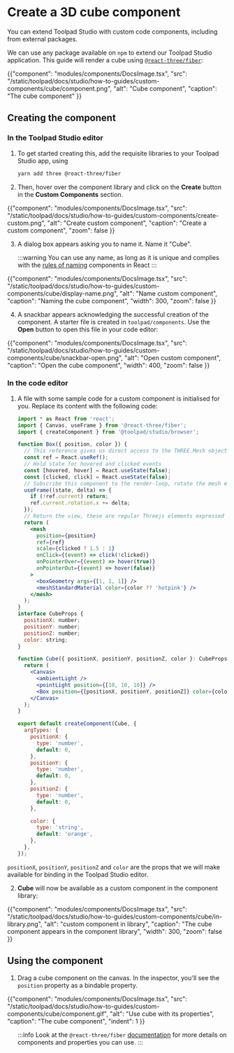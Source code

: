 # Create a 3D cube component

<p class="description">You can extend Toolpad Studio with custom code components, including from external packages.</p>

We can use any package available on `npm` to extend our Toolpad Studio application. This guide will render a cube using [`@react-three/fiber`](https://www.npmjs.com/package/@react-three/fiber):

{{"component": "modules/components/DocsImage.tsx", "src": "/static/toolpad/docs/studio/how-to-guides/custom-components/cube/component.png", "alt": "Cube component", "caption": "The cube component" }}

## Creating the component

### In the Toolpad Studio editor

1. To get started creating this, add the requisite libraries to your Toolpad Studio app, using

   ```bash
   yarn add three @react-three/fiber
   ```

2. Then, hover over the component library and click on the **Create** button in the **Custom Components** section.

{{"component": "modules/components/DocsImage.tsx", "src": "/static/toolpad/docs/studio/how-to-guides/custom-components/create-custom.png", "alt": "Create custom component", "caption": "Create a custom component", "zoom": false }}

3. A dialog box appears asking you to name it. Name it "Cube".

   :::warning
   You can use any name, as long as it is unique and complies with the [rules of naming](https://react.dev/learn/your-first-component) components in React
   :::

{{"component": "modules/components/DocsImage.tsx", "src": "/static/toolpad/docs/studio/how-to-guides/custom-components/cube/display-name.png", "alt": "Name custom component", "caption": "Naming the cube component", "width": 300, "zoom": false }}

4. A snackbar appears acknowledging the successful creation of the component. A starter file is created in `toolpad/components`. Use the **Open** button to open this file in your code editor:

{{"component": "modules/components/DocsImage.tsx", "src": "/static/toolpad/docs/studio/how-to-guides/custom-components/cube/snackbar-open.png", "alt": "Open custom component", "caption": "Open the cube component", "width": 400, "zoom": false }}

### In the code editor

1. A file with some sample code for a custom component is initialised for you. Replace its content with the following code:

   ```jsx
   import * as React from 'react';
   import { Canvas, useFrame } from '@react-three/fiber';
   import { createComponent } from '@toolpad/studio/browser';

   function Box({ position, color }) {
     // This reference gives us direct access to the THREE.Mesh object
     const ref = React.useRef();
     // Hold state for hovered and clicked events
     const [hovered, hover] = React.useState(false);
     const [clicked, click] = React.useState(false);
     // Subscribe this component to the render-loop, rotate the mesh every frame
     useFrame((state, delta) => {
       if (!ref.current) return;
       ref.current.rotation.x += delta;
     });
     // Return the view, these are regular Threejs elements expressed in JSX
     return (
       <mesh
         position={position}
         ref={ref}
         scale={clicked ? 1.5 : 1}
         onClick={(event) => click(!clicked)}
         onPointerOver={(event) => hover(true)}
         onPointerOut={(event) => hover(false)}
       >
         <boxGeometry args={[1, 1, 1]} />
         <meshStandardMaterial color={color ?? 'hotpink'} />
       </mesh>
     );
   }
   interface CubeProps {
     positionX: number;
     positionY: number;
     positionZ: number;
     color: string;
   }

   function Cube({ positionX, positionY, positionZ, color }: CubeProps) {
     return (
       <Canvas>
         <ambientLight />
         <pointLight position={[10, 10, 10]} />
         <Box position={[positionX, positionY, positionZ]} color={color} />
       </Canvas>
     );
   }

   export default createComponent(Cube, {
     argTypes: {
       positionX: {
         type: 'number',
         default: 0,
       },
       positionY: {
         type: 'number',
         default: 0,
       },
       positionZ: {
         type: 'number',
         default: 0,
       },

       color: {
         type: 'string',
         default: 'orange',
       },
     },
   });
   ```

`positionX`, `positionY`, `positionZ` and `color` are the props that we will make available for binding in the Toolpad Studio editor.

2. **Cube** will now be available as a custom component in the component library:

{{"component": "modules/components/DocsImage.tsx", "src": "/static/toolpad/docs/studio/how-to-guides/custom-components/cube/in-library.png", "alt": "custom component in library", "caption": "The cube component appears in the component library", "width": 300, "zoom": false }}

## Using the component

1. Drag a cube component on the canvas. In the inspector, you'll see the `position` property as a bindable property.

{{"component": "modules/components/DocsImage.tsx", "src": "/static/toolpad/docs/studio/how-to-guides/custom-components/cube/component.gif", "alt": "Use cube with its properties", "caption": "The cube component", "indent": 1 }}

<ul style="list-style-type: none">
<li>

:::info
Look at the `@react-three/fiber` [documentation](https://docs.pmnd.rs/react-three-fiber/getting-started/introduction) for more details on components and properties you can use.
:::

<li>
</ul>
